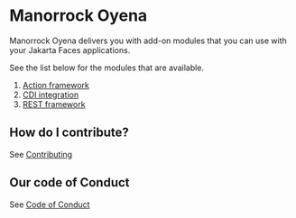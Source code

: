 
# Manorrock Oyena

Manorrock Oyena delivers you with add-on modules that you can use with your
Jakarta Faces applications.

See the list below for the modules that are available.

1. [Action framework](lifecycle/action/README.md)
2. [CDI integration](lifecycle/cdi/README.md)
2. [REST framework](lifecyce/rest/README.md)

## How do I contribute?

See [Contributing](CONTRIBUTING.md)

## Our code of Conduct

See [Code of Conduct](CODE_OF_CONDUCT.md)
